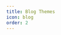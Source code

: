 ```yaml
---
title: Blog Themes
icon: blog
order: 2
---
```


<ProjectPanel v-for="item in config" v-bind="item" />

<script setup lang="ts">
import config from '@blog-theme-config'
</script>
